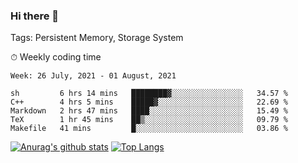 ### Hi there 👋

Tags: Persistent Memory, Storage System

<!--

[![Anurag's github stats](https://github-readme-stats.vercel.app/api?username=wwyf)](https://github.com/anuraghazra/github-readme-stats)

[![Anurag's github stats](https://github-readme-stats.vercel.app/api?username=wwyf&count_private=true)](https://github.com/anuraghazra/github-readme-stats)


[![Top Langs](https://github-readme-stats.vercel.app/api/top-langs/?username=wwyf&count_private=true&&hide=jupyter%20notebook,html)](https://github.com/anuraghazra/github-readme-stats)



-->


⏱ Weekly coding time

<!--START_SECTION:waka-->
```text
Week: 26 July, 2021 - 01 August, 2021

sh         6 hrs 14 mins   ████████▓░░░░░░░░░░░░░░░░   34.57 % 
C++        4 hrs 5 mins    █████▓░░░░░░░░░░░░░░░░░░░   22.69 % 
Markdown   2 hrs 47 mins   ████░░░░░░░░░░░░░░░░░░░░░   15.49 % 
TeX        1 hr 45 mins    ██▒░░░░░░░░░░░░░░░░░░░░░░   09.79 % 
Makefile   41 mins         █░░░░░░░░░░░░░░░░░░░░░░░░   03.86 % 
```
<!--END_SECTION:waka-->



[![Anurag's github stats](https://github-readme-stats.vercel.app/api?username=wwyf&count_private=true&show_icons=true&hide_border=true)](https://github.com/anuraghazra/github-readme-stats) [![Top Langs](https://github-readme-stats.vercel.app/api/top-langs/?username=wwyf&count_private=true&hide=jupyter%20notebook,html,OpenEdge%20ABL&langs_count=10&layout=compact&hide_border=true)](https://github.com/anuraghazra/github-readme-stats)

<!--

[![willianrod's wakatime stats](https://github-readme-stats.vercel.app/api/wakatime?username=wwyf)](https://github.com/anuraghazra/github-readme-stats)


-->
